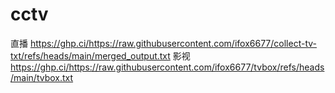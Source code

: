 # cctv
直播
https://ghp.ci/https://raw.githubusercontent.com/ifox6677/collect-tv-txt/refs/heads/main/merged_output.txt
影视
https://ghp.ci/https://raw.githubusercontent.com/ifox6677/tvbox/refs/heads/main/tvbox.txt
